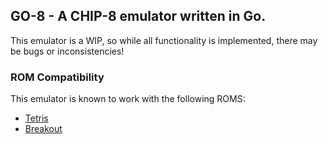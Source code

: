 ## GO-8 - A CHIP-8 emulator written in Go.

This emulator is a WIP, so while all functionality is implemented, there may be bugs or inconsistencies!

### ROM Compatibility

This emulator is known to work with the following ROMS:

* [Tetris](https://github.com/dmatlack/chip8/blob/master/roms/games/Tetris%20%5BFran%20Dachille%2C%201991%5D.ch8)
* [Breakout](https://github.com/badlogic/chip8/blob/master/roms/breakout.rom)
